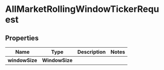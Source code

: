 

# AllMarketRollingWindowTickerRequest


## Properties

| Name | Type | Description | Notes |
|------------ | ------------- | ------------- | -------------|
|**windowSize** | **WindowSize** |  |  |



